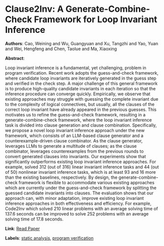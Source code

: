 # Clause2Inv: A Generate-Combine-Check Framework for Loop Invariant Inference

**Authors**: Cao, Weining and Wu, Guangyuan and Xu, Tangzhi and Yao, Yuan and Wei, Hengfeng and Chen, Taolue and Ma, Xiaoxing

**Abstract**:

Loop invariant inference is a fundamental, yet challenging, problem in program verification. Recent work adopts the guess-and-check framework, where candidate loop invariants are iteratively generated in the guess step and verified in the check step. A major challenge of this general framework is to produce high-quality candidate invariants in each iteration so that the inference procedure can converge quickly. Empirically, we observe that existing approaches may struggle with guessing the complete invariant due to the complexity of logical connectives, but usually, all the clauses of the correct loop invariant have already appeared in the previous guesses. This motivates us to refine the guess-and-check framework, resulting in a generate-combine-check framework, where the loop invariant inference task is divided into clause generation and clause combination. Specifically, we propose a novel loop invariant inference approach under the new framework, which consists of an LLM-based clause generator and a counterexample-driven clause combinator. As the clause generator, leverages LLMs to generate a multitude of clauses; as the clause combinator, leverages counterexamples from the previous rounds to convert generated clauses into invariants. Our experiments show that significantly outperforms existing loop invariant inference approaches. For example, solved 312 (out of 316) linear invariant inference tasks and 44 (out of 50) nonlinear invariant inference tasks, which is at least 93 and 16 more than the existing baselines, respectively. By design, the generate-combine-check framework is flexible to accommodate various existing approaches which are currently under the guess-and-check framework by splitting the guessed candidate invariants into clauses. The evaluation shows that our approach can, with minor adaptation, improve existing loop invariant inference approaches in both effectiveness and efficiency. For example, Code2Inv which solved 210 linear problems with an average solving time of 137.6 seconds can be improved to solve 252 problems with an average solving time of 17.8 seconds.

**Link**: [Read Paper](https://doi.org/10.1145/3728920)

**Labels**: [static analysis](../../labels/static_analysis.md), [program verification](../../labels/program_verification.md)
